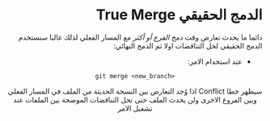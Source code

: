 <div dir="rtl">


# الدمج الحقيقي True Merge

دائما ما يحدث تعارض وقت دمج *الفرع أو أكثر* مع المسار الفعلي لذلك غالبا سنستخدم الدمج الحقيقي لحل التناقضات اولا ثم الدمج النهائي: 

* عند استخدام الامر:
<div style="text-align:center">

 
<div dir="ltr">


`git merge <new_branch>`


</div>

سيظهر خطا Conflict اذا وُجد التعارض بين النسخة الحديثة من الملف في المسار الفعلي وبين الفروع الاخرى ولن يحدث الملف حتى تحل التناقضات الموضحة  بين الملفات عند تشغيل الامر
</div>


</div>


